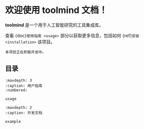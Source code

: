 # 欢迎使用 toolmind 文档！

**toolmind** 是一个用于人工智能研究的工具集成库。

查看 {doc}`使用指南 <usage>` 部分以获取更多信息，包括如何 {ref}`安装 <installation>` 该项目。

```{note}
本项目正在积极开发中。
```

## 目录

```{toctree}
:maxdepth: 3
:caption: 用户指南
:numbered:

usage
```

```{toctree}
:maxdepth: 2  
:caption: 开发文档

example
``` 